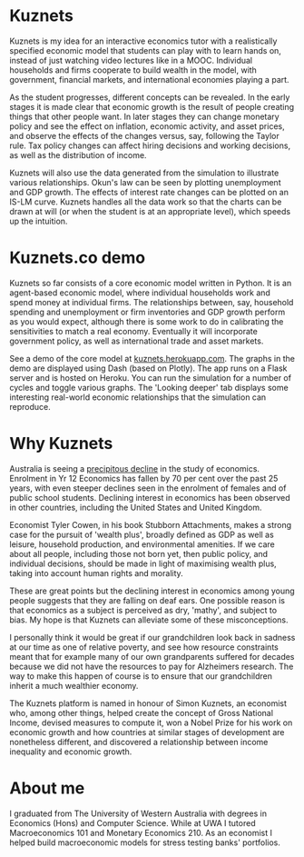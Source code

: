 # Kuznets
Kuznets is my idea for an interactive economics tutor with a realistically specified economic model that students can play with to learn hands on, instead of just watching video lectures like in a MOOC. Individual households and firms cooperate to build wealth in the model, with government, financial markets, and international economies playing a part.

As the student progresses, different concepts can be revealed. In the early stages it is made clear that economic growth is the result of people creating things that other people want. In later stages they can change monetary policy and see the effect on inflation, economic activity, and asset prices, and observe the effects of the changes versus, say, following the Taylor rule. Tax policy changes can affect hiring decisions and working decisions, as well as the distribution of income.

Kuznets will also use the data generated from the simulation to illustrate various relationships. Okun's law can be seen by plotting unemployment and GDP growth. The effects of interest rate changes can be plotted on an IS-LM curve. Kuznets handles all the data work so that the charts can be drawn at will (or when the student is at an appropriate level), which speeds up the intuition.

# Kuznets.co demo
Kuznets so far consists of a core economic model written in Python. It is an agent-based economic model, where individual households work and spend money at individual firms. The relationships between, say, household spending and unemployment or firm inventories and GDP growth perform as you would expect, although there is some work to do in calibrating the sensitivities to match a real economy. Eventually it will incorporate government policy, as well as international trade and asset markets.

See a demo of the core model at [kuznets.herokuapp.com](http://kuznets.herokuapp.com). The graphs in the demo are displayed using Dash (based on Plotly). The app runs on a Flask server and is hosted on Heroku. You can run the simulation for a number of cycles and toggle various graphs. The 'Looking deeper' tab displays some interesting real-world economic relationships that the simulation can reproduce.

# Why Kuznets

Australia is seeing a [precipitous decline](https://www.rba.gov.au/speeches/2018/sp-so-2018-05-26.html) in the study of economics. Enrolment in Yr 12 Economics has fallen by 70 per cent over the past 25 years, with even steeper declines seen in the enrolment of females and of public school students. Declining interest in economics has been observed in other countries, including the United States and United Kingdom.

Economist Tyler Cowen, in his book Stubborn Attachments, makes a strong case for the pursuit of 'wealth plus', broadly defined as GDP as well as leisure, household production, and environmental amenities. If we care about all people, including those not born yet, then public policy, and individual decisions, should be made in light of maximising wealth plus, taking into account human rights and morality.

These are great points but the declining interest in economics among young people suggests that they are falling on deaf ears. One possible reason is that economics as a subject is perceived as dry, 'mathy', and subject to bias. My hope is that Kuznets can alleviate some of these misconceptions.

I personally think it would be great if our grandchildren look back in sadness at our time as one of relative poverty, and see how resource constraints meant that for example many of our own grandparents suffered for decades because we did not have the resources to pay for Alzheimers research. The way to make this happen of course is to ensure that our grandchildren inherit a much wealthier economy.

The Kuznets platform is named in honour of Simon Kuznets, an economist who, among other things, helped create the concept of Gross National Income, devised measures to compute it, won a Nobel Prize for his work on economic growth and how countries at similar stages of development are nonetheless different, and discovered a relationship between income inequality and economic growth.

# About me

I graduated from The University of Western Australia with degrees in Economics (Hons) and Computer Science. While at UWA I tutored Macroeconomics 101 and Monetary Economics 210. As an economist I helped build macroeconomic models for stress testing banks' portfolios.
